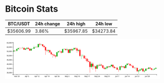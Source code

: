 # Bitcoin Stats

BTC/USDT|24h change|24h high|24h low|
|---|---|---|---|
|$35606.99|3.86%|$35967.85|$34273.84|

<img src="./chart.svg">
